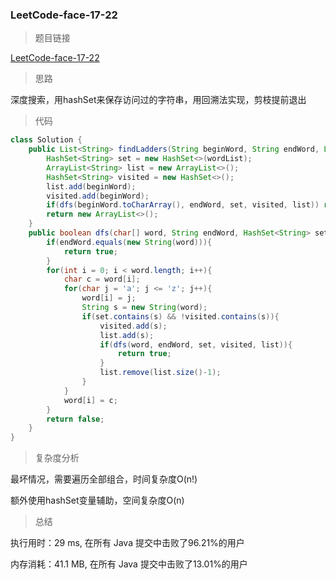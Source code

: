 ### LeetCode-face-17-22

> 题目链接

[LeetCode-face-17-22](https://leetcode-cn.com/problems/word-transformer-lcci/)

> 思路

深度搜索，用hashSet来保存访问过的字符串，用回溯法实现，剪枝提前退出

> 代码

```java
class Solution {
    public List<String> findLadders(String beginWord, String endWord, List<String> wordList) {
        HashSet<String> set = new HashSet<>(wordList);
        ArrayList<String> list = new ArrayList<>();
        HashSet<String> visited = new HashSet<>();
        list.add(beginWord);
        visited.add(beginWord);
        if(dfs(beginWord.toCharArray(), endWord, set, visited, list)) return list;
        return new ArrayList<>();
    }
    public boolean dfs(char[] word, String endWord, HashSet<String> set,HashSet<String> visited, ArrayList<String> list){
        if(endWord.equals(new String(word))){
            return true;
        }
        for(int i = 0; i < word.length; i++){
            char c = word[i];
            for(char j = 'a'; j <= 'z'; j++){
                word[i] = j;
                String s = new String(word);
                if(set.contains(s) && !visited.contains(s)){
                    visited.add(s);
                    list.add(s);
                    if(dfs(word, endWord, set, visited, list)){
                        return true;
                    }
                    list.remove(list.size()-1);
                }
            }
            word[i] = c;
        }
        return false;
    }
}
```

> 复杂度分析

最坏情况，需要遍历全部组合，时间复杂度O(n!)

额外使用hashSet变量辅助，空间复杂度O(n)

> 总结

执行用时：29 ms, 在所有 Java 提交中击败了96.21%的用户

内存消耗：41.1 MB, 在所有 Java 提交中击败了13.01%的用户
